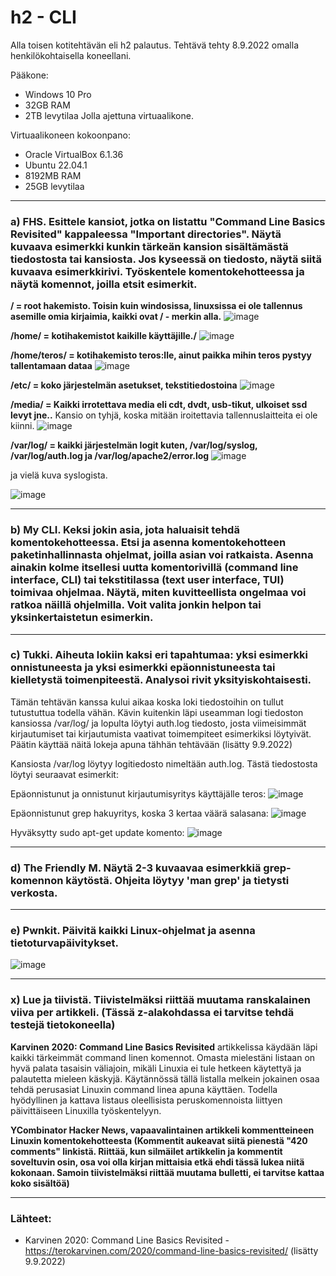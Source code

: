 # h2 - CLI

Alla toisen kotitehtävän eli h2 palautus. Tehtävä tehty 8.9.2022 omalla henkilökohtaisella koneellani.


Pääkone:

- Windows 10 Pro
- 32GB RAM
- 2TB levytilaa Jolla ajettuna virtuaalikone.

Virtuaalikoneen kokoonpano:

- Oracle VirtualBox 6.1.36 
- Ubuntu 22.04.1
- 8192MB RAM
- 25GB levytilaa

-------------------------------------------------------

### a) FHS. Esittele kansiot, jotka on listattu "Command Line Basics Revisited" kappaleessa "Important directories". Näytä kuvaava esimerkki kunkin tärkeän kansion sisältämästä tiedostosta tai kansiosta. Jos kyseessä on tiedosto, näytä siitä kuvaava esimerkkirivi. Työskentele komentokehotteessa ja näytä komennot, joilla etsit esimerkit.

**/ = root hakemisto. Toisin kuin windosissa, linuxsissa ei ole tallennus asemille omia kirjaimia, kaikki ovat / - merkin alla.** 
![image](https://user-images.githubusercontent.com/102689055/189196628-0def471b-aafe-41f5-919a-b59d8fead4c9.png)

**/home/ = kotihakemistot kaikille käyttäjille./**
![image](https://user-images.githubusercontent.com/102689055/189197997-1d93ec6f-c09f-4f7e-8929-1323740a044c.png)

**/home/teros/ = kotihakemisto teros:lle, ainut paikka mihin teros pystyy tallentamaan dataa**
![image](https://user-images.githubusercontent.com/102689055/189198334-c2fb9a38-fb02-46f6-9dce-1537d6e41d1d.png)

**/etc/  = koko järjestelmän asetukset, tekstitiedostoina**
![image](https://user-images.githubusercontent.com/102689055/189198816-037454c5-b744-4034-a6f3-6829f5e6d267.png)

**/media/  =	Kaikki irrotettava media eli cdt, dvdt, usb-tikut, ulkoiset ssd levyt jne..** Kansio on tyhjä, koska mitään iroitettavia tallennuslaitteita ei ole kiinni.
![image](https://user-images.githubusercontent.com/102689055/189199363-9eacc567-3e58-4844-8082-1af652723e3f.png)

**/var/log/  = kaikki järjestelmän logit kuten, /var/log/syslog, /var/log/auth.log ja /var/log/apache2/error.log**
![image](https://user-images.githubusercontent.com/102689055/189201490-b06b2006-8bba-42c6-a378-f7c5b32571e3.png)

ja vielä kuva syslogista. 

![image](https://user-images.githubusercontent.com/102689055/189201786-94309202-8c38-460a-ad09-93feef910b89.png)

------------------------------------------------

### b) My CLI. Keksi jokin asia, jota haluaisit tehdä komentokehotteessa. Etsi ja asenna komentokehotteen paketinhallinnasta ohjelmat, joilla asian voi ratkaista. Asenna ainakin kolme itsellesi uutta komentorivillä (command line interface, CLI) tai tekstitilassa (text user interface, TUI) toimivaa ohjelmaa. Näytä, miten kuvitteellista ongelmaa voi ratkoa näillä ohjelmilla. Voit valita jonkin helpon tai yksinkertaistetun esimerkin.

--------------------------------------------------------------

### c) Tukki. Aiheuta lokiin kaksi eri tapahtumaa: yksi esimerkki onnistuneesta ja yksi esimerkki epäonnistuneesta tai kielletystä toimenpiteestä. Analysoi rivit yksityiskohtaisesti.

Tämän tehtävän kanssa kului aikaa koska loki tiedostoihin on tullut tutustuttua todella vähän. Kävin kuitenkin läpi useamman logi tiedoston kansiossa /var/log/ ja lopulta löytyi auth.log tiedosto, josta viimeisimmät kirjautumiset tai kirjautumista vaativat toimempiteet esimerkiksi löytyivät. Päätin käyttää näitä lokeja apuna tähhän tehtävään (lisätty 9.9.2022)

Kansiosta /var/log löytyy logitiedosto nimeltään auth.log. Tästä tiedostosta löytyi seuraavat esimerkit:

Epäonnistunut ja onnistunut kirjautumisyritys käyttäjälle teros: 
![image](https://user-images.githubusercontent.com/102689055/189203944-6abdc09b-94d7-47b1-80b2-64ee70b4f048.png)


Epäonnistunut grep hakuyritys, koska 3 kertaa väärä salasana:
![image](https://user-images.githubusercontent.com/102689055/189204244-d3eae5bd-a534-42de-bc95-1dcffde0e2bd.png)

Hyväksytty sudo apt-get update komento:
![image](https://user-images.githubusercontent.com/102689055/189206045-48e00140-137a-4ea2-9c29-2da1153adffd.png)

------------------------------------------------------

### d) The Friendly M. Näytä 2-3 kuvaavaa esimerkkiä grep-komennon käytöstä. Ohjeita löytyy 'man grep' ja tietysti verkosta.

------------------------------------------------

### e) Pwnkit. Päivitä kaikki Linux-ohjelmat ja asenna tietoturvapäivitykset.

![image](https://user-images.githubusercontent.com/102689055/189205310-b3953ee1-3386-4fe2-8a49-297df2cbf8f4.png)

-------------------------------------------------

### x) Lue ja tiivistä. Tiivistelmäksi riittää muutama ranskalainen viiva per artikkeli. (Tässä z-alakohdassa ei tarvitse tehdä testejä tietokoneella)

**Karvinen 2020: Command Line Basics Revisited**
artikkelissa käydään läpi kaikki tärkeimmät command linen komennot. Omasta mielestäni listaan on hyvä palata tasaisin väliajoin, mikäli Linuxia ei tule hetkeen käytettyä ja palautetta mieleen käskyjä. Käytännössä tällä listalla melkein jokainen osaa tehdä perusasiat Linuxin command linea apuna käyttäen. Todella hyödyllinen ja kattava listaus oleellisista peruskomennoista liittyen päivittäiseen Linuxilla työskentelyyn.

**YCombinator Hacker News, vapaavalintainen artikkeli kommentteineen Linuxin komentokehotteesta (Kommentit aukeavat siitä pienestä "420 comments" linkistä. Riittää, kun silmäilet artikkelin ja kommentit soveltuvin osin, osa voi olla kirjan mittaisia etkä ehdi tässä lukea niitä kokonaan. Samoin tiivistelmäksi riittää muutama bulletti, ei tarvitse kattaa koko sisältöä)**

-----------------------------------------------------

### Lähteet: 

- Karvinen 2020: Command Line Basics Revisited - https://terokarvinen.com/2020/command-line-basics-revisited/ (lisätty 9.9.2022)



